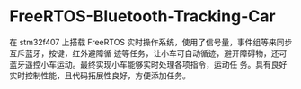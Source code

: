 # FreeRTOS-Bluetooth-Tracking-Car
在 stm32f407 上搭载 FreeRTOS 实时操作系统，使用了信号量，事件组等来同步互斥蓝牙，按键，红外避障循 迹等任务，让小车可自动循迹，避开障碍物，还可蓝牙遥控小车运动。最终实现小车能够实时处理各项指令，运动任 务。具有良好实时控制性能，且代码拓展性良好，方便添加任务。
